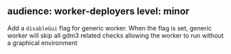 audience: worker-deployers
level: minor
---
Add a `disableGui` flag for generic worker. When the flag is set, generic
worker will skip all gdm3 related checks allowing the worker to run without a
graphical environment

